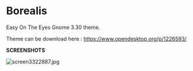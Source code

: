 # Borealis
Easy On The Eyes Gnome 3.30 theme.

Theme can be download here : https://www.opendesktop.org/p/1226593/


<b>SCREENSHOTS</b>

<img src="https://cdn.scrot.moe/images/2018/10/16/screen3322887.jpg" alt="screen3322887.jpg" border="0" />
